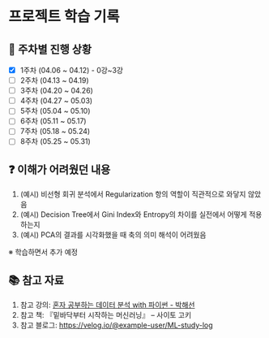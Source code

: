 # 프로젝트 학습 기록

## 📅 주차별 진행 상황

- [x] 1주차 (04.06 ~ 04.12) - 0강~3강
- [ ] 2주차 (04.13 ~ 04.19)
- [ ] 3주차 (04.20 ~ 04.26)
- [ ] 4주차 (04.27 ~ 05.03)
- [ ] 5주차 (05.04 ~ 05.10)
- [ ] 6주차 (05.11 ~ 05.17)
- [ ] 7주차 (05.18 ~ 05.24)
- [ ] 8주차 (05.25 ~ 05.31)

## ❓ 이해가 어려웠던 내용

1. (예시) 비선형 회귀 분석에서 Regularization 항의 역할이 직관적으로 와닿지 않았음  
2. (예시) Decision Tree에서 Gini Index와 Entropy의 차이를 실전에서 어떻게 적용하는지  
3. (예시) PCA의 결과를 시각화했을 때 축의 의미 해석이 어려웠음  

※ 학습하면서 추가 예정

## 📚 참고 자료

1. 참고 강의: [혼자 공부하는 데이터 분석 with 파이썬 - 박해선](https://www.youtube.com/playlist?list=PLVsNizTWUw7FGzSRCkQrPEEe-ljVXgS7k)
2. 참고 책: 『밑바닥부터 시작하는 머신러닝』 – 사이토 고키  
3. 참고 블로그: https://velog.io/@example-user/ML-study-log


